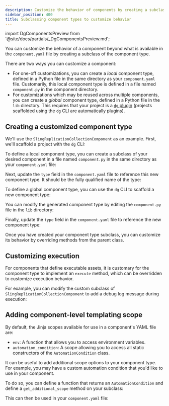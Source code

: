 ```yaml
---
description: Customize the behavior of components by creating a subclass of the component type.
sidebar_position: 400
title: Subclassing component types to customize behavior
---
```


import DgComponentsPreview from '@site/docs/partials/\_DgComponentsPreview.md';

<DgComponentsPreview />

You can customize the behavior of a component beyond what is available in the `component.yaml` file by creating a subclass of the component type.

There are two ways you can customize a component:

- For one-off customizations, you can create a _local_ component type, defined in a Python file in the same directory as your `component.yaml` file. Customarily, this local component type is defined in a file named `component.py` in the component directory.
- For customizations which may be reused across multiple components, you can create a _global_ component type, defined in a Python file in the `lib` directory. This requires that your project is a [`dg` plugin](./creating-dg-plugin) (projects scaffolded using the `dg` CLI are automatically plugins).

## Creating a customized component type

We'll use the `SlingReplicationCollectionComponent` as an example. First, we'll scaffold a project with the `dg` CLI:

<CliInvocationExample path="docs_snippets/docs_snippets/guides/components/customizing-existing-component/1-scaffold-project.txt" />
<CliInvocationExample path="docs_snippets/docs_snippets/guides/components/customizing-existing-component/2-tree.txt" />

<Tabs>
<TabItem value="local" label="Local component type">

To define a local component type, you can create a subclass of your desired component in a file named `component.py` in the same directory as your `component.yaml` file:

<CodeExample
  path="docs_snippets/docs_snippets/guides/components/customizing-existing-component/local/3-component.py"
  language="python"
  title="my_project/defs/my_sling_sync/component.py"
/>

Next, update the `type` field in the `component.yaml` file to reference this new component type. It should be the fully qualified name of the type:

<CodeExample
  path="docs_snippets/docs_snippets/guides/components/customizing-existing-component/local/5-component.yaml"
  language="yaml"
  title="my_project/defs/my_sling_sync/component.yaml"
/>

<CliInvocationExample path="docs_snippets/docs_snippets/guides/components/customizing-existing-component/local/4-tree.txt" />
</TabItem>
<TabItem value="global" label="Global component type">

To define a global component type, you can use the `dg` CLI to scaffold a new component type:

<CliInvocationExample path="docs_snippets/docs_snippets/guides/components/customizing-existing-component/global/3-scaffold-component-type.txt" />

<CliInvocationExample path="docs_snippets/docs_snippets/guides/components/customizing-existing-component/global/5-tree.txt" />

You can modify the generated component type by editing the `component.py` file in the `lib` directory:

<CodeExample
  path="docs_snippets/docs_snippets/guides/components/customizing-existing-component/global/4-component.py"
  language="python"
  title="my_project/lib/custom_sling_replication_component.py"
/>

Finally, update the `type` field in the `component.yaml` file to reference the new component type:

<CodeExample path="docs_snippets/docs_snippets/guides/components/customizing-existing-component/global/6-component.yaml" language="yaml" title="my_project/defs/my_sling_sync/component.yaml" />
</TabItem>
</Tabs>

Once you have created your component type subclass, you can customize its behavior by overriding methods from the parent class.

## Customizing execution

For components that define executable assets, it is customary for the component type to implement an `execute` method, which can be overridden to customize execution behavior.

For example, you can modify the custom subclass of `SlingReplicationCollectionComponent` to add a debug log message during execution:

<CodeExample
  path="docs_snippets/docs_snippets/guides/components/customizing-existing-component/7-component.py"
  language="python"
/>

## Adding component-level templating scope

By default, the Jinja scopes available for use in a component's YAML file are:

- `env`: A function that allows you to access environment variables.
- `automation_condition`: A scope allowing you to access all static constructors of the `AutomationCondition` class.

It can be useful to add additional scope options to your component type. For example, you may have a custom automation condition that you'd like to use in your component.

To do so, you can define a function that returns an `AutomationCondition` and define a `get_additional_scope` method on your subclass:

<CodeExample
  path="docs_snippets/docs_snippets/guides/components/customizing-existing-component/8-component.py"
  language="python"
/>

This can then be used in your `component.yaml` file:

<Tabs>
  <TabItem value="local" label="Local component type">
    <CodeExample
      path="docs_snippets/docs_snippets/guides/components/customizing-existing-component/local/9-component.yaml"
      language="yaml"
    />
  </TabItem>
  <TabItem value="global" label="Global component type">
    <CodeExample
      path="docs_snippets/docs_snippets/guides/components/customizing-existing-component/global/9-component.yaml"
      language="yaml"
    />
  </TabItem>
</Tabs>
